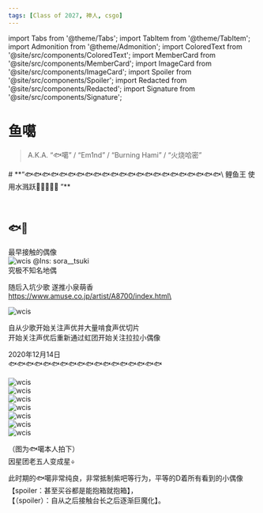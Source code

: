 ```yaml
---
tags: [Class of 2027, 神人, csgo]
---
```


import Tabs from '@theme/Tabs';
import TabItem from '@theme/TabItem';
import Admonition from '@theme/Admonition';
import ColoredText from '@site/src/components/ColoredText';
import MemberCard from '@site/src/components/MemberCard';
import ImageCard from '@site/src/components/ImageCard';
import Spoiler from '@site/src/components/Spoiler';
import Redacted from '@site/src/components/Redacted';
import Signature from '@site/src/components/Signature';

# 鱼噶

> A.K.A. “🐟噶” / “Em1nd” / “Burning Hami” / “火烧哈密” 

<Admonition type="tip" icon="🐟" title="进条目啥都别说，先一起喊：">
# **“🐟🐟🐟🐟🐟🐟🐟🐟🐟🐟🐟🐟🐟🐟🐟🐟🐟🐟🐟🐟🐟🐟🐟\
鲤鱼王 使用水溅跃🌊🌊🌊🌊🌊
”**
</Admonition>

<MemberCard
  name="鱼噶"
  subtitle="词条主角"
  avatar="https://lain.bgm.tv/pic/user/l/000/75/31/753151.jpg"
  link="https://bgm.tv/user/753151"
/>

<br />

## 🐟🎤
最早接触的偶像\
![wcis](../img/reality/people/Picture1.jpg) 
@Ins: sora__tsuki \
究极不知名地偶

随后入坑少歌 遂推小泉萌香 \
https://www.amuse.co.jp/artist/A8700/index.html\

![wcis](../img/reality/people/Picture2.png)  

自从少歌开始关注声优并大量啃食声优切片\
开始关注声优后重新通过虹团开始关注拉拉小偶像

2020年12月14日\
🐟🐟🐟🐟🐟🐟🐟🐟🐟🐟🐟🐟🐟🐟🐟🐟🐟🐟 

![wcis](../img/reality/people/l1.jpg)  
![wcis](../img/reality/people/l2.png)  
![wcis](../img/reality/people/l3.png)  
![wcis](../img/reality/people/l4.png)  
![wcis](../img/reality/people/l5.png)  
![wcis](../img/reality/people/l6.png)  
![wcis](../img/reality/people/l7.png)  

（图为🐟噶本人拍下）\
因星团老五人变成星÷

此时期的🐟噶非常纯良，非常抵制紫吧等行为，平等的D着所有看到的小偶像【spoiler：甚至买谷都是能抱箱就抱箱】， \
【（spoiler）：自从之后接触台长之后逐渐巨魔化】。


